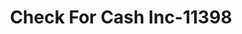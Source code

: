 ---
f_zip-code: 40336
f_state-code: KY
title: Check For Cash Inc-11398
f_phone: 606-723-0090
f_city-only: Irvine
f_address: 367 Richmond Rd Irvine
f_location-unique-id: '11398'
slug: check-for-cash-inc-11398
updated-on: '2024-05-30T13:46:58.046Z'
created-on: '2024-05-30T13:36:59.803Z'
published-on: '2024-05-30T13:54:32.469Z'
f_city-state: cms/city/irvine-ky.md
f_company: cms/company/check-for-cash-inc.md
f_state: cms/state/kentucky.md
layout: '[payday-loan].html'
tags: payday-loan
---
